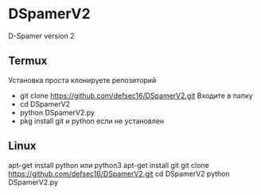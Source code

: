 # DSpamerV2
D-Spamer version 2
## Termux
Установка проста
клонируете репозиторий 
* git clone https://github.com/defsec16/DSpamerV2.git
Входите в папку
* cd DSpamerV2
* python DSpamerV2.py
* pkg install git и python если не установлен
## Linux
apt-get install python или python3
apt-get install git
git clone https://github.com/defsec16/DSpamerV2.git
cd DSpamerV2
python DSpamerV2.py
